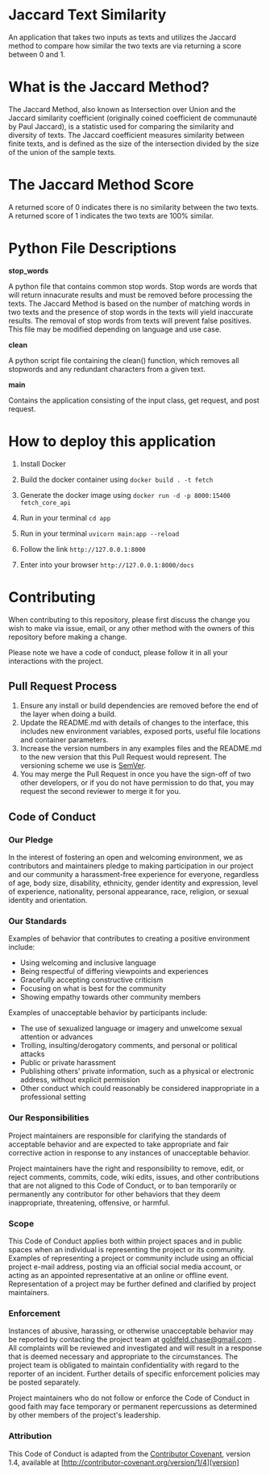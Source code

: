 # Jaccard Text Similarity

An application that takes two inputs as texts and utilizes the Jaccard method to compare how similar the two texts are via returning a score between 0 and 1. 

# What is the Jaccard Method?

The Jaccard Method, also known as Intersection over Union and the Jaccard similarity coefficient (originally coined coefficient de communauté by Paul Jaccard), is a statistic used for comparing the similarity and diversity of texts. The Jaccard coefficient measures similarity between finite texts, and is defined as the size of the intersection divided by the size of the union of the sample texts.

# The Jaccard Method Score

A returned score of 0 indicates there is no similarity between the two texts. 
A returned score of 1 indicates the two texts are 100% similar.

# Python File Descriptions

**stop_words**

A python file that contains common stop words. Stop words are words that will return innacurate results and must be removed before processing the texts. The Jaccard Method is based on the number of matching words in two texts and the presence of stop words in the texts will yield inaccurate results. The removal of stop words from texts will prevent false positives. This file may be modified depending on language and use case.

**clean**

A python script file containing the clean() function, which removes all stopwords and any redundant characters from a given text.

**main**

Contains the application consisting of the input class, get request, and post request. 

# How to deploy this application
 
1. Install Docker

2. Build the docker container using `docker build . -t fetch`

3. Generate the docker image using `docker run -d -p 8000:15400 fetch_core_api`

4. Run in your terminal `cd app`

5. Run in your terminal `uvicorn main:app --reload`

6. Follow the link `http://127.0.0.1:8000`

7. Enter into your browser `http://127.0.0.1:8000/docs`

# Contributing

When contributing to this repository, please first discuss the change you wish to make via issue,
email, or any other method with the owners of this repository before making a change. 

Please note we have a code of conduct, please follow it in all your interactions with the project.

## Pull Request Process

1. Ensure any install or build dependencies are removed before the end of the layer when doing a 
   build.
2. Update the README.md with details of changes to the interface, this includes new environment 
   variables, exposed ports, useful file locations and container parameters.
3. Increase the version numbers in any examples files and the README.md to the new version that this
   Pull Request would represent. The versioning scheme we use is [SemVer](http://semver.org/).
4. You may merge the Pull Request in once you have the sign-off of two other developers, or if you 
   do not have permission to do that, you may request the second reviewer to merge it for you.

## Code of Conduct

### Our Pledge

In the interest of fostering an open and welcoming environment, we as
contributors and maintainers pledge to making participation in our project and
our community a harassment-free experience for everyone, regardless of age, body
size, disability, ethnicity, gender identity and expression, level of experience,
nationality, personal appearance, race, religion, or sexual identity and
orientation.

### Our Standards

Examples of behavior that contributes to creating a positive environment
include:

* Using welcoming and inclusive language
* Being respectful of differing viewpoints and experiences
* Gracefully accepting constructive criticism
* Focusing on what is best for the community
* Showing empathy towards other community members

Examples of unacceptable behavior by participants include:

* The use of sexualized language or imagery and unwelcome sexual attention or
advances
* Trolling, insulting/derogatory comments, and personal or political attacks
* Public or private harassment
* Publishing others' private information, such as a physical or electronic
  address, without explicit permission
* Other conduct which could reasonably be considered inappropriate in a
  professional setting

### Our Responsibilities

Project maintainers are responsible for clarifying the standards of acceptable
behavior and are expected to take appropriate and fair corrective action in
response to any instances of unacceptable behavior.

Project maintainers have the right and responsibility to remove, edit, or
reject comments, commits, code, wiki edits, issues, and other contributions
that are not aligned to this Code of Conduct, or to ban temporarily or
permanently any contributor for other behaviors that they deem inappropriate,
threatening, offensive, or harmful.

### Scope

This Code of Conduct applies both within project spaces and in public spaces
when an individual is representing the project or its community. Examples of
representing a project or community include using an official project e-mail
address, posting via an official social media account, or acting as an appointed
representative at an online or offline event. Representation of a project may be
further defined and clarified by project maintainers.

### Enforcement

Instances of abusive, harassing, or otherwise unacceptable behavior may be
reported by contacting the project team at <goldfeld.chase@gmail.com> . All
complaints will be reviewed and investigated and will result in a response that
is deemed necessary and appropriate to the circumstances. The project team is
obligated to maintain confidentiality with regard to the reporter of an incident.
Further details of specific enforcement policies may be posted separately.

Project maintainers who do not follow or enforce the Code of Conduct in good
faith may face temporary or permanent repercussions as determined by other
members of the project's leadership.

### Attribution

This Code of Conduct is adapted from the [Contributor Covenant][homepage], version 1.4,
available at [http://contributor-covenant.org/version/1/4][version]

[homepage]: http://contributor-covenant.org
[version]: http://contributor-covenant.org/version/1/4/